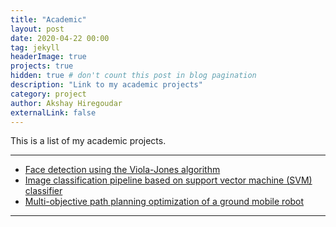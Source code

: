 ```yaml
---
title: "Academic"
layout: post
date: 2020-04-22 00:00
tag: jekyll
headerImage: true
projects: true
hidden: true # don't count this post in blog pagination
description: "Link to my academic projects"
category: project
author: Akshay Hiregoudar
externalLink: false
---
```




This is a list of my academic projects.

---

- [Face detection using the Viola-Jones algorithm](https://github.com/akshayhiregoudar/Face-Detector)
- [Image classification pipeline based on support vector machine (SVM) classifier](https://github.com/akshayhiregoudar/Machine-Learning)
- [Multi-objective path planning optimization of a ground mobile robot](https://github.com/akshayhiregoudar/Path-Planning-Robot)

---
